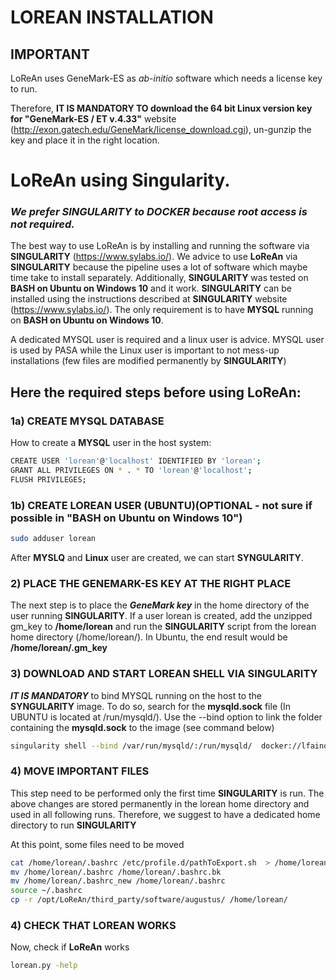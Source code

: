 # LOREAN INSTALLATION

## IMPORTANT
LoReAn uses GeneMark-ES as *ab-initio* software which needs a license key to run. 

Therefore, **IT IS MANDATORY TO download the 64 bit Linux version key for "GeneMark-ES / ET v.4.33"** website 
(http://exon.gatech.edu/GeneMark/license_download.cgi), un-gunzip the key and place it in the right location.


# LoReAn using Singularity.

### ***We prefer **SINGULARITY** to **DOCKER** because root access is not required.*** 

The best way to use LoReAn is by installing and running the software via **SINGULARITY** (https://www.sylabs.io/). 
We advice to use **LoReAn** via **SINGULARITY** because the pipeline uses a lot of software which maybe time take to 
install separately. Additionally, **SINGULARITY** was tested on **BASH on Ubuntu on Windows 10** and it work. 
**SINGULARITY** can be installed using the instructions described at  **SINGULARITY** website (https://www.sylabs.io/). 
The only requirement is to have **MYSQL** running on **BASH on Ubuntu on Windows 10**.   

A dedicated MYSQL user is required and a linux user is advice. MYSQL user is used by PASA while the Linux user 
is important to not mess-up installations (few files are modified permanently by **SINGULARITY**)

## Here the required steps before using **LoReAn**:

### 1a) CREATE MYSQL DATABASE 

How to create a **MYSQL** user in the host system:
```bash
CREATE USER 'lorean'@'localhost' IDENTIFIED BY 'lorean';
GRANT ALL PRIVILEGES ON * . * TO 'lorean'@'localhost';
FLUSH PRIVILEGES;
```

### 1b) CREATE LOREAN USER (UBUNTU)(OPTIONAL - not sure if possible in "BASH on Ubuntu on Windows 10") 

```bash
sudo adduser lorean
```

After **MYSLQ** and **Linux** user are created, we can start **SYNGULARITY**. 

### 2) PLACE THE GENEMARK-ES KEY AT THE RIGHT PLACE 

The next step is to place the ***GeneMark key*** in the home directory of the user running **SINGULARITY**. If a user lorean is created,
add the unzipped gm_key to **/home/lorean** and run the **SINGULARITY** script from the lorean home directory (/home/lorean/). 
In Ubuntu, the end result would be **/home/lorean/.gm_key**   



### 3) DOWNLOAD AND START LOREAN SHELL VIA SINGULARITY  

***IT IS MANDATORY*** to bind MYSQL running on the host to the **SYNGULARITY** image. To do so, search for the **mysqld.sock** file
(In UBUNTU is located at /run/mysqld/). Use the --bind option to link the folder containing the **mysqld.sock** to the 
image (see command below)

```bash
singularity shell --bind /var/run/mysqld/:/run/mysqld/  docker://lfaino/lorean:iprscan_rpMask
```

### 4) MOVE IMPORTANT FILES 

This step need to be performed only the first time **SINGULARITY** is run. The above changes are stored permanently 
in the lorean home directory and used in all following runs. Therefore, we suggest to have a dedicated home directory 
to run **SINGULARITY** 

At this point, some files need to be moved
```bash
cat /home/lorean/.bashrc /etc/profile.d/pathToExport.sh  > /home/lorean/.bashrc_new
mv /home/lorean/.bashrc /home/lorean/.bashrc.bk
mv /home/lorean/.bashrc_new /home/lorean/.bashrc
source ~/.bashrc
cp -r /opt/LoReAn/third_party/software/augustus/ /home/lorean/
```
  
### 4) CHECK THAT LOREAN WORKS

Now, check if  **LoReAn** works
 
 ```bash
 lorean.py -help
 ```

